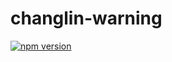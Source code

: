 # changlin-warning
[![npm version](https://img.shields.io/npm/v/changlin-warning.svg)](https://www.npmjs.com/package/changlin-warning)
